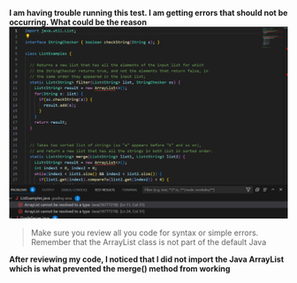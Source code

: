 **I am having trouble running this test. I am getting errors that should not be occurring. What could be the reason**
![Image](ErrorlabR5.png)

> Make sure you review all you code for syntax or simple errors. Remember that the ArrayList class is not part of the default Java 

**After reviewing my code, I noticed that I did not import the Java ArrayList which is what prevented the merge() method from working**
